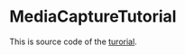 # MediaCaptureTutorial
This is source code of the [turorial](https://www.joylearn123.com/2020/06/12/cameras-and-media-capture/).
